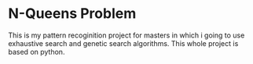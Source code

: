 # N-Queens Problem
 This is my pattern recoginition project for masters in which i going to use exhaustive search and genetic search algorithms. This whole project is based on python.
